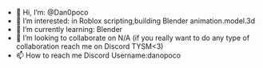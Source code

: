 - 👋 Hi, I’m: @Dan0poco
- 👀 I’m interested: in Roblox scripting,building Blender animation.model.3d
- 🌱 I’m currently learning: Blender
- 💞️ I’m looking to collaborate on N/A (if you really want to do any type of collaboration reach me on Discord TYSM<3)
- 📫 How to reach me Discord Username:danopoco

<!---
Dan0poco/Dan0poco is a ✨ special ✨ repository because its `README.md` (this file) appears on your GitHub profile.
You can click the Preview link to take a look at your changes.
--->
